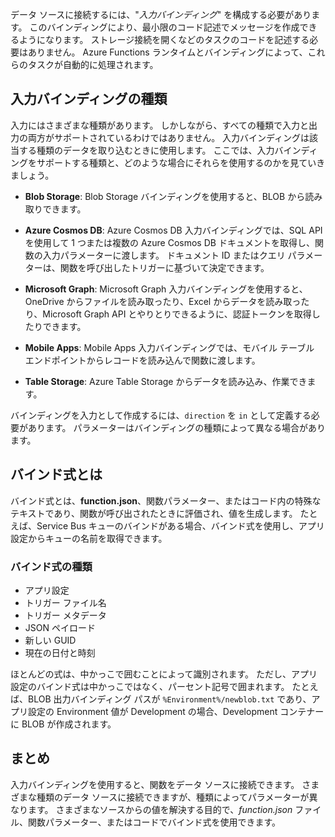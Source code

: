 データ ソースに接続するには、"*入力バインディング*" を構成する必要があります。 このバインディングにより、最小限のコード記述でメッセージを作成できるようになります。 ストレージ接続を開くなどのタスクのコードを記述する必要はありません。 Azure Functions ランタイムとバインディングによって、これらのタスクが自動的に処理されます。

## <a name="input-binding-types"></a>入力バインディングの種類

入力にはさまざまな種類があります。 しかしながら、すべての種類で入力と出力の両方がサポートされているわけではありません。 入力バインディングは該当する種類のデータを取り込むときに使用します。 ここでは、入力バインディングをサポートする種類と、どのような場合にそれらを使用するのかを見ていきましょう。

- **Blob Storage**: Blob Storage バインディングを使用すると、BLOB から読み取りできます。

- **Azure Cosmos DB**: Azure Cosmos DB 入力バインディングでは、SQL API を使用して 1 つまたは複数の Azure Cosmos DB ドキュメントを取得し、関数の入力パラメーターに渡します。 ドキュメント ID またはクエリ パラメーターは、関数を呼び出したトリガーに基づいて決定できます。

- **Microsoft Graph**: Microsoft Graph 入力バインディングを使用すると、OneDrive からファイルを読み取ったり、Excel からデータを読み取ったり、Microsoft Graph API とやりとりできるように、認証トークンを取得したりできます。

- **Mobile Apps**: Mobile Apps 入力バインディングでは、モバイル テーブル エンドポイントからレコードを読み込んで関数に渡します。

- **Table Storage**: Azure Table Storage からデータを読み込み、作業できます。

バインディングを入力として作成するには、`direction` を `in` として定義する必要があります。
パラメーターはバインディングの種類によって異なる場合があります。

## <a name="what-is-a-binding-expression"></a>バインド式とは

バインド式とは、**function.json**、関数パラメーター、またはコード内の特殊なテキストであり、関数が呼び出されたときに評価され、値を生成します。 たとえば、Service Bus キューのバインドがある場合、バインド式を使用し、アプリ設定からキューの名前を取得できます。

### <a name="types-of-binding-expressions"></a>バインド式の種類

- アプリ設定
- トリガー ファイル名
- トリガー メタデータ
- JSON ペイロード
- 新しい GUID
- 現在の日付と時刻

ほとんどの式は、中かっこで囲むことによって識別されます。 ただし、アプリ設定のバインド式は中かっこではなく、パーセント記号で囲まれます。 たとえば、BLOB 出力バインディング パスが `%Environment%/newblob.txt` であり、アプリ設定の Environment 値が Development の場合、Development コンテナーに BLOB が作成されます。

## <a name="summary"></a>まとめ

入力バインディングを使用すると、関数をデータ ソースに接続できます。 さまざまな種類のデータ ソースに接続できますが、種類によってパラメーターが異なります。 さまざまなソースからの値を解決する目的で、*function.json* ファイル、関数パラメーター、またはコードでバインド式を使用できます。